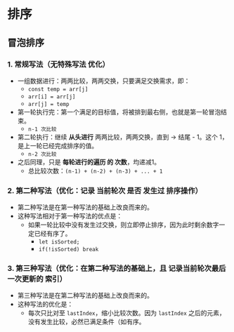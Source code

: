# 排序

## 冒泡排序

### 1. 常规写法（无特殊写法 优化）

- 一组数据进行：两两比较，两两交换，只要满足交换需求，即：
  - `const temp = arr[j]`
  - `arr[i] = arr[j]`
  - `arr[j] = temp`
- 第一轮执行完：第一个满足的目标值，将被排到最右侧，也就是第一轮冒泡结束。
  - `n-1 次比较`
- 第二轮执行：继续 **从头进行** 两两比较，两两交换，直到 -> 结尾 - 1。这个 1，是上一轮已经完成排序的值。
  - `n-2 次比较`
- 之后同理，只是 **每轮进行的遍历 的 次数**，均递减1。
  - 总比较次数：`(n-1) + (n-2) + (n-3) + ... + 1`

### 2. 第二种写法（优化：记录 当前轮次 是否 发生过 排序操作）

- 第二种写法是在第一种写法的基础上改良而来的。
- 这种写法相对于第一种写法的优点是：
  - 如果一轮比较中没有发生过交换，则立即停止排序，因为此时剩余数字一定已经有序了。
    - `let isSorted;`
    - `if(!isSorted) break`

### 3. 第三种写法（优化：在第二种写法的基础上，且 记录当前轮次最后一次更新的 索引）

- 第三种写法是在第二种写法的基础上改良而来的。
- 这种写法的优化是：
  - 每次只比对至 `lastIndex`，缩小比较次数。因为 `lastIndex` 之后的元素，没有发生比较，必然已满足条件（如有序。
